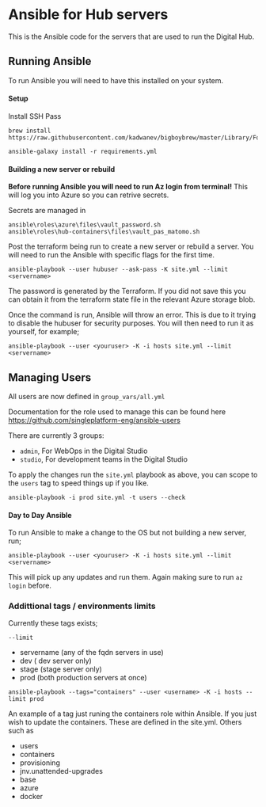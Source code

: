 Ansible for Hub servers
=======================

This is the Ansible code for the servers that are used to run the Digital Hub.

Running Ansible
---------------

To run Ansible you will need to have this installed on your system.

#### Setup

Install SSH Pass
```
brew install https://raw.githubusercontent.com/kadwanev/bigboybrew/master/Library/Formula/sshpass.rb
```

```
ansible-galaxy install -r requirements.yml
```

#### Building a new server or rebuild

**Before running Ansible you will need to run Az login from terminal!** This will log you into Azure so you can retrive secrets. 

Secrets are managed in 
```
ansible\roles\azure\files\vault_password.sh
ansible\roles\hub-containers\files\vault_pas_matomo.sh

```

Post the terraform being run to create a new server or rebuild a server. You will need to run the Ansible with specific flags for the first time.

```
ansible-playbook --user hubuser --ask-pass -K site.yml --limit <servername>
```
The password is generated by the Terraform. If you did not save this you can obtain it from the terraform state file in the relevant Azure storage blob.

Once the command is run, Ansible will throw an error. This is due to it trying to disable the hubuser for security purposes. You will then need to run it as yourself, for example;

```
ansible-playbook --user <youruser> -K -i hosts site.yml --limit <servername>

```

Managing Users
---------------

All users are now defined in `group_vars/all.yml`

Documentation for the role used to manage this can be found here https://github.com/singleplatform-eng/ansible-users

There are currently 3 groups:

 - `admin`, For WebOps in the Digital Studio
 - `studio`,  For development teams in the Digital Studio

To apply the changes run the `site.yml` playbook as above, you can scope to the `users` tag to speed things up if you like.

```
ansible-playbook -i prod site.yml -t users --check
```

#### Day to Day Ansible

To run Ansible to make a change to the OS but not building a new server, run;
```
ansible-playbook --user <youruser> -K -i hosts site.yml --limit <servername>
```
This will pick up any updates and run them. Again making sure to run ``` az login ``` before.

### Addittional tags / environments limits

Currently these tags exists;
```
--limit 
```
- servername (any of the fqdn servers in use)
- dev ( dev server only)
- stage (stage server only)
- prod (both production servers at once)
```
ansible-playbook --tags="containers" --user <username> -K -i hosts --limit prod
```
An example of a tag just runing the containers role within Ansible. If you just wish to update the containers. These are defined in the site.yml. Others such as 
- users
- containers
- provisioning
- jnv.unattended-upgrades
- base
- azure
- docker

